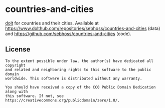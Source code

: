 # countries-and-cities

[dolt](https://www.dolthub.com) for countries and their cities. Available at https://www.dolthub.com/repositories/sebhoss/countries-and-cities (data) and https://github.com/sebhoss/countries-and-cities (code).

## License

```
To the extent possible under law, the author(s) have dedicated all copyright
and related and neighboring rights to this software to the public domain
worldwide. This software is distributed without any warranty.

You should have received a copy of the CC0 Public Domain Dedication along with
this software. If not, see https://creativecommons.org/publicdomain/zero/1.0/.
```
